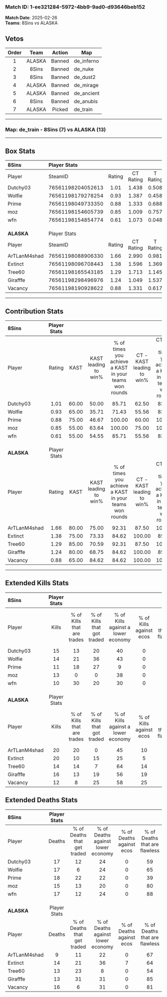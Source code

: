 ### Match ID: 1-ee321284-5972-4bb9-9ad0-d93646beb152  
**Match Date**: 2025-02-26  
**Teams**: 8Sins vs ALASKA  

## Vetos  

| Order | Team | Action | Map |
| :---: | :--: | :----: | --- |
| 1 | ALASKA | Banned | de_inferno |
| 2 | 8Sins | Banned | de_nuke |
| 3 | 8Sins | Banned | de_dust2 |
| 4 | ALASKA | Banned | de_mirage |
| 5 | ALASKA | Banned | de_ancient |
| 6 | 8Sins | Banned | de_anubis |
| 7 | ALASKA | Picked | de_train |

---  

### **Map**: de_train - 8Sins (7) vs ALASKA (13)  
---  

## Box Stats  

| **8Sins**    | Player Stats      |        |           |          |       |       |       |         |        |      |     |
| :- | :- | :-: | :-: | :-: | :-: | :-: | :-: | :-: | :-: | :-: | :-: |
| Player       | SteamID           | Rating | CT Rating | T Rating | KAST  |  ADR  | Kills | Assists | Deaths | K/D  | HS% |
| Dutchy03     | 76561198204052613 |  1.01  |   1.438   |  0.508   | 60.00 | 92.7  |  15   |    4    |   17   | 0.88 | 53  |
| Wolfie       | 76561198179278254 |  0.93  |   1.387   |  0.458   | 65.00 | 71.1  |  14   |    3    |   17   | 0.82 | 42  |
| Prime        | 76561198049733350 |  0.88  |   1.333   |  0.688   | 75.00 | 78.4  |  11   |    5    |   18   | 0.61 | 72  |
| moz          | 76561198154605739 |  0.85  |   1.009   |  0.757   | 55.00 | 67.1  |  13   |    3    |   15   | 0.87 | 53  |
| wfn          | 76561198154854774 |  0.61  |   1.073   |  0.048   | 55.00 | 48.8  |  10   |    2    |   17   | 0.59 | 30  |
|              |                   |        |           |          |       |       |       |         |        |      |     |
|              |                   |        |           |          |       |       |       |         |        |      |     |
|              |                   |        |           |          |       |       |       |         |        |      |     |
| **ALASKA**   | Player Stats      |        |           |          |       |       |       |         |        |      |     |
| Player       | SteamID           | Rating | CT Rating | T Rating | KAST  |  ADR  | Kills | Assists | Deaths | K/D  | HS% |
| ArTLanM4shad | 76561198088906330 |  1.66  |   2.990   |  0.981   | 80.00 | 113.7 |  20   |    6    |   9    | 2.22 | 35  |
| Extinct      | 76561198096708443 |  1.38  |   1.596   |  1.369   | 75.00 | 87.4  |  20   |    0    |   14   | 1.43 | 50  |
| Tree60       | 76561198165543185 |  1.29  |   1.713   |  1.145   | 85.00 | 95.9  |  14   |    9    |   13   | 1.08 | 71  |
| Girafffe     | 76561198298496976 |  1.24  |   1.049   |  1.537   | 80.00 | 75.0  |  16   |    1    |   13   | 1.23 | 43  |
| Vacancy      | 76561198190928622 |  0.88  |   1.331   |  0.617   | 65.00 | 68.1  |  12   |    6    |   16   | 0.75 | 75  |
---  

## Contribution Stats  

| **8Sins**    | Player Stats |       |                      |                                                        |                           |                                                             |                          |                                                            |
| :- | :-: | :-: | :-: | :-: | :-: | :-: | :-: | :-: |
| Player       |    Rating    | KAST  | KAST leading to win% | % of times you achieve a KAST in your teams won rounds | CT - KAST leading to win% | CT - % of times you achieve a KAST in your teams won rounds | T - KAST leading to win% | T - % of times you achieve a KAST in your teams won rounds |
| Dutchy03     |     1.01     | 60.00 |        50.00         |                         85.71                          |           62.50           |                            83.33                            |          25.00           |                           100.00                           |
| Wolfie       |     0.93     | 65.00 |        35.71         |                         71.43                          |           55.56           |                            83.33                            |           0.00           |                            0.00                            |
| Prime        |     0.88     | 75.00 |        46.67         |                         100.00                         |           60.00           |                           100.00                            |          20.00           |                           100.00                           |
| moz          |     0.85     | 55.00 |        63.64         |                         100.00                         |           75.00           |                           100.00                            |          33.33           |                           100.00                           |
| wfn          |     0.61     | 55.00 |        54.55         |                         85.71                          |           55.56           |                            83.33                            |          50.00           |                           100.00                           |
|              |              |       |                      |                                                        |                           |                                                             |                          |                                                            |
|              |              |       |                      |                                                        |                           |                                                             |                          |                                                            |
|              |              |       |                      |                                                        |                           |                                                             |                          |                                                            |
| **ALASKA**   | Player Stats |       |                      |                                                        |                           |                                                             |                          |                                                            |
| Player       |    Rating    | KAST  | KAST leading to win% | % of times you achieve a KAST in your teams won rounds | CT - KAST leading to win% | CT - % of times you achieve a KAST in your teams won rounds | T - KAST leading to win% | T - % of times you achieve a KAST in your teams won rounds |
| ArTLanM4shad |     1.66     | 80.00 |        75.00         |                         92.31                          |           87.50           |                           100.00                            |          62.50           |                           83.33                            |
| Extinct      |     1.38     | 75.00 |        73.33         |                         84.62                          |          100.00           |                            85.71                            |          55.56           |                           83.33                            |
| Tree60       |     1.29     | 85.00 |        70.59         |                         92.31                          |           87.50           |                           100.00                            |          55.56           |                           83.33                            |
| Girafffe     |     1.24     | 80.00 |        68.75         |                         84.62                          |          100.00           |                            85.71                            |          50.00           |                           83.33                            |
| Vacancy      |     0.88     | 65.00 |        84.62         |                         84.62                          |          100.00           |                           100.00                            |          66.67           |                           66.67                            |
---  

## Extended Kills Stats  

| **8Sins**    | Player Stats |                            |                            |                                    |                         |                              |                                 |                                       |                    |           |
| :- | :-: | :-: | :-: | :-: | :-: | :-: | :-: | :-: | :-: | :-: |
| Player       |    Kills     | % of Kills that are trades | % of Kills that got traded | % of Kills against a lower economy | % of Kills against ecos | % of Kills that are flawless | % of Kills that are close duels | % of Kills that are assisted by flash | Pistol Round Kills | AWP Kills |
| Dutchy03     |      15      |             13             |             20             |                 40                 |            0            |              73              |                0                |                   7                   |         3          |     0     |
| Wolfie       |      14      |             21             |             36             |                 43                 |            0            |              79              |                0                |                   7                   |         2          |     0     |
| Prime        |      11      |             18             |             27             |                 9                  |            0            |             100              |                9                |                   9                   |         1          |     0     |
| moz          |      13      |             0              |             0              |                 38                 |            0            |              62              |               15                |                   8                   |         0          |     0     |
| wfn          |      10      |             30             |             20             |                 30                 |            0            |              50              |                0                |                   0                   |         0          |     2     |
|              |              |                            |                            |                                    |                         |                              |                                 |                                       |                    |           |
|              |              |                            |                            |                                    |                         |                              |                                 |                                       |                    |           |
|              |              |                            |                            |                                    |                         |                              |                                 |                                       |                    |           |
| **ALASKA**   | Player Stats |                            |                            |                                    |                         |                              |                                 |                                       |                    |           |
| Player       |    Kills     | % of Kills that are trades | % of Kills that got traded | % of Kills against a lower economy | % of Kills against ecos | % of Kills that are flawless | % of Kills that are close duels | % of Kills that are assisted by flash | Pistol Round Kills | AWP Kills |
| ArTLanM4shad |      20      |             20             |             0              |                 45                 |           10            |              80              |                0                |                   0                   |         4          |     8     |
| Extinct      |      20      |             10             |             15             |                 25                 |            5            |              80              |                0                |                   5                   |         1          |     0     |
| Tree60       |      14      |             14             |             7              |                 64                 |           14            |              50              |                7                |                   0                   |         1          |     0     |
| Girafffe     |      16      |             13             |             19             |                 56                 |           19            |              56              |                6                |                   6                   |         0          |     0     |
| Vacancy      |      12      |             8              |             25             |                 58                 |           25            |              58              |                8                |                   8                   |         1          |     0     |
## Extended Deaths Stats  

| **8Sins**    | Player Stats |                             |                                   |                          |                               |                            |                           |               |
| :- | :-: | :-: | :-: | :-: | :-: | :-: | :-: | :-: |
| Player       |    Deaths    | % of Deaths that get traded | % of Deaths against lower economy | % of Deaths against ecos | % of Deaths that are flawless | % of Deaths that are close | % of Deaths while blinded | Deaths to AWP |
| Dutchy03     |      17      |             12              |                24                 |            0             |              59               |             6              |            12             |       2       |
| Wolfie       |      17      |              6              |                24                 |            0             |              65               |             0              |             0             |       1       |
| Prime        |      18      |             22              |                22                 |            0             |              39               |             0              |             6             |       2       |
| moz          |      15      |             13              |                20                 |            0             |              80               |             7              |             0             |       2       |
| wfn          |      17      |             12              |                24                 |            0             |              88               |             6              |             0             |       1       |
|              |              |                             |                                   |                          |                               |                            |                           |               |
|              |              |                             |                                   |                          |                               |                            |                           |               |
|              |              |                             |                                   |                          |                               |                            |                           |               |
| **ALASKA**   | Player Stats |                             |                                   |                          |                               |                            |                           |               |
| Player       |    Deaths    | % of Deaths that get traded | % of Deaths against lower economy | % of Deaths against ecos | % of Deaths that are flawless | % of Deaths that are close | % of Deaths while blinded | Deaths to AWP |
| ArTLanM4shad |      9       |             11              |                22                 |            0             |              67               |             11             |            11             |       0       |
| Extinct      |      14      |             21              |                36                 |            7             |              64               |             0              |             7             |       1       |
| Tree60       |      13      |             23              |                 8                 |            0             |              54               |             0              |             8             |       1       |
| Girafffe     |      13      |             31              |                31                 |            0             |              85               |             0              |             0             |       0       |
| Vacancy      |      16      |              6              |                31                 |            0             |              81               |             13             |             6             |       0       |
